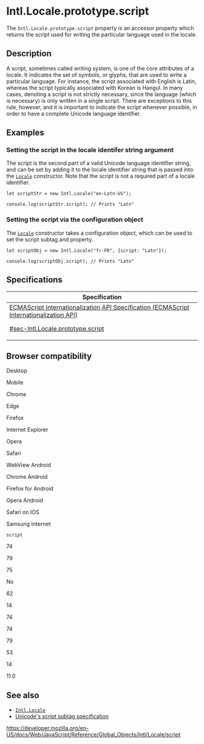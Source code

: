 # Intl.Locale.prototype.script

The `Intl.Locale.prototype.script` property is an accessor property which returns the script used for writing the particular language used in the locale.

## Description

A script, sometimes called writing system, is one of the core attributes of a locale. It indicates the set of symbols, or glyphs, that are used to write a particular language. For instance, the script associated with English is Latin, whereas the script typically associated with Korean is Hangul. In many cases, denoting a script is not strictly necessary, since the language (which is necessary) is only written in a single script. There are exceptions to this rule, however, and it is important to indicate the script whenever possible, in order to have a complete Unicode language identifier.

## Examples

### Setting the script in the locale identifer string argument

The script is the second part of a valid Unicode language identifier string, and can be set by adding it to the locale identifier string that is passed into the [`Locale`](locale) constructor. Note that the script is not a required part of a locale identifier.

    let scriptStr = new Intl.Locale("en-Latn-US");

    console.log(scriptStr.script); // Prints "Latn"

### Setting the script via the configuration object

The [`Locale`](locale) constructor takes a configuration object, which can be used to set the script subtag and property.

    let scriptObj = new Intl.Locale("fr-FR", {script: "Latn"});

    console.log(scriptObj.script); // Prints "Latn"

## Specifications

<table>
<thead>
<tr class="header">
<th>Specification</th>
</tr>
</thead>
<tbody>
<tr class="odd">
<td>
<a href="https://tc39.es/ecma402/#sec-Intl.Locale.prototype.script">ECMAScript Internationalization API Specification (ECMAScript Internationalization API)
<br/>

<span class="small">#sec-Intl.Locale.prototype.script</span>
</a>
</td>
</tr>
</tbody>
</table>

## Browser compatibility

Desktop

Mobile

Chrome

Edge

Firefox

Internet Explorer

Opera

Safari

WebView Android

Chrome Android

Firefox for Android

Opera Android

Safari on IOS

Samsung Internet

`script`

74

79

75

No

62

14

74

74

79

53

14

11.0

## See also

-   [`Intl.Locale`](../locale)
-   [Unicode's script subtag specification](https://www.unicode.org/reports/tr35/#unicode_script_subtag_validity)

<a href="https://developer.mozilla.org/en-US/docs/Web/JavaScript/Reference/Global_Objects/Intl/Locale/script" class="_attribution-link">https://developer.mozilla.org/en-US/docs/Web/JavaScript/Reference/Global_Objects/Intl/Locale/script</a>

